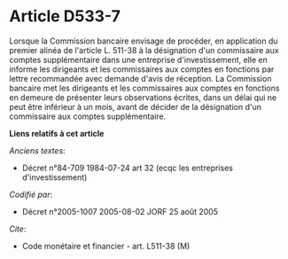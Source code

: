 # Article D533-7

Lorsque la Commission bancaire envisage de procéder, en application du premier alinéa de l'article L. 511-38 à la désignation
d'un commissaire aux comptes supplémentaire dans une entreprise d'investissement, elle en informe les dirigeants et les
commissaires aux comptes en fonctions par lettre recommandée avec demande d'avis de réception. La Commission bancaire met les
dirigeants et les commissaires aux comptes en fonctions en demeure de présenter leurs observations écrites, dans un délai qui
ne peut être inférieur à un mois, avant de décider de la désignation d'un commissaire aux comptes supplémentaire.

**Liens relatifs à cet article**

_Anciens textes_:

  - Décret n°84-709 1984-07-24 art 32 (ecqc les entreprises d'investissement)

_Codifié par_:

  - Décret n°2005-1007 2005-08-02 JORF 25 août 2005

_Cite_:

  - Code monétaire et financier - art. L511-38 (M)
